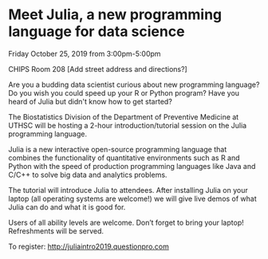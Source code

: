 # Meet Julia, a new programming language for data science

Friday October 25, 2019 from 3:00pm-5:00pm

CHIPS Room 208
[Add street address and directions?]

Are you a budding data scientist curious about new programming
language?  Do you wish you could speed up your R or Python program?
Have you heard of Julia but didn't know how to get started?

The Biostatistics Division of the Department of Preventive Medicine at
UTHSC will be hosting a 2-hour introduction/tutorial session on the
Julia programming language.

Julia is a new interactive open-source programming language that
combines the functionality of quantitative environments such as R and
Python with the speed of production programming languages like Java
and C/C++ to solve big data and analytics problems.

The tutorial will introduce Julia to attendees. After installing Julia
on your laptop (all operating systems are welcome!) we will give
live demos of what Julia can do and what it is good for.

Users of all ability levels are welcome.  Don’t forget to bring your
laptop! Refreshments will be served.

To register: http://juliaintro2019.questionpro.com
